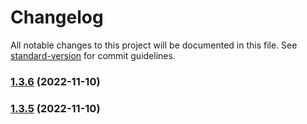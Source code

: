 # Changelog

All notable changes to this project will be documented in this file. See [standard-version](https://github.com/conventional-changelog/standard-version) for commit guidelines.

### [1.3.6](https://github.com/thesheps/greedy-http/compare/v1.3.5...v1.3.6) (2022-11-10)

### [1.3.5](https://github.com/thesheps/greedy-http/compare/v1.1.0...v1.3.5) (2022-11-10)
